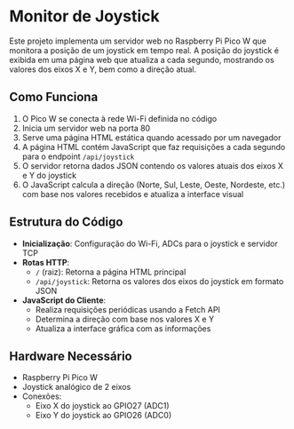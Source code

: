 # Monitor de Joystick

Este projeto implementa um servidor web no Raspberry Pi Pico W que monitora a posição de um joystick em tempo real. A posição do joystick é exibida em uma página web que atualiza a cada segundo, mostrando os valores dos eixos X e Y, bem como a direção atual.

## Como Funciona

1. O Pico W se conecta à rede Wi-Fi definida no código
2. Inicia um servidor web na porta 80
3. Serve uma página HTML estática quando acessado por um navegador
4. A página HTML contém JavaScript que faz requisições a cada segundo para o endpoint `/api/joystick`
5. O servidor retorna dados JSON contendo os valores atuais dos eixos X e Y do joystick
6. O JavaScript calcula a direção (Norte, Sul, Leste, Oeste, Nordeste, etc.) com base nos valores recebidos e atualiza a interface visual

## Estrutura do Código

- **Inicialização**: Configuração do Wi-Fi, ADCs para o joystick e servidor TCP
- **Rotas HTTP**:
  - `/` (raiz): Retorna a página HTML principal
  - `/api/joystick`: Retorna os valores dos eixos do joystick em formato JSON
- **JavaScript do Cliente**: 
  - Realiza requisições periódicas usando a Fetch API
  - Determina a direção com base nos valores X e Y
  - Atualiza a interface gráfica com as informações

## Hardware Necessário

- Raspberry Pi Pico W
- Joystick analógico de 2 eixos
- Conexões:
  - Eixo X do joystick ao GPIO27 (ADC1)
  - Eixo Y do joystick ao GPIO26 (ADC0)
